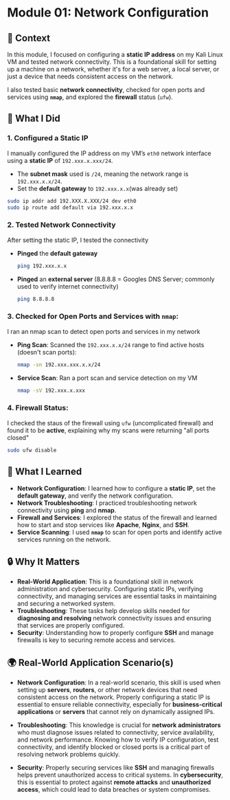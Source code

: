 # Module 01: Network Configuration

## 🧩 Context
In this module, I focused on configuring a **static IP address** on my Kali Linux VM and tested network connectivity. This is a foundational skill for setting up a machine on a network, whether it's for a web server, a local server, or just a device that needs consistent access on the network.

I also tested basic **network connectivity**, checked for open ports and services using **`nmap`**, and explored the **firewall** status (`ufw`).

## 🔧 What I Did

### 1. **Configured a Static IP**
I manually configured the IP address on my VM’s `eth0` network interface using a **static IP** of `192.xxx.x.xxx/24`.

- The **subnet mask** used is `/24`, meaning the network range is `192.xxx.x.x/24`.
- Set the **default gateway** to `192.xxx.x.x`(was already set)

```bash
sudo ip addr add 192.XXX.X.XXX/24 dev eth0
sudo ip route add default via 192.xxx.x.x
```
### 2. **Tested Network Connectivity**
After setting the static IP, I tested the connectivity

- **Pinged** the **default gateway**
  ```bash
  ping 192.xxx.x.x
  ```
- **Pinged** an **external server** (8.8.8.8 = Googles DNS Server; commonly used to verify internet connectivity)
  ```bash
  ping 8.8.8.8
  ```

### 3. **Checked for Open Ports and Services with `nmap`**:
I ran an nmap scan to detect open ports and services in my network

- **Ping Scan**: Scanned the `192.xxx.x.x/24` range to find active hosts (doesn't scan ports):
  ```bash
  nmap -sn 192.xxx.xxx.x.x/24
  ```
- **Service Scan**: Ran a port scan and service detection on my VM
  ```bash
  nmap -sV 192.xxx.x.xxx
  ```

### 4. **Firewall Status**:
I checked the staus of the firewall using `ufw` (uncomplicated firewall) and found it to be **active**, explaining why my scans were returning "all ports closed"
```bash
sudo ufw disable
```

## 🧠 What I Learned
- **Network Configuration**: I learned how to configure a **static IP**, set the **default gateway**, and verify the network configuration.
- **Network Troubleshooting**: I practiced troubleshooting network connectivity using **ping** and **nmap**.
- **Firewall and Services**: I explored the status of the firewall and learned how to start and stop services like **Apache**, **Nginx**, and **SSH**.
- **Service Scanning**: I used **`nmap`** to scan for open ports and identify active services running on the network.


## 🔒 Why It Matters
- **Real-World Application**: This is a foundational skill in network administration and cybersecurity. Configuring static IPs, verifying connectivity, and managing services are essential tasks in maintaining and securing a networked system.
- **Troubleshooting**: These tasks help develop skills needed for **diagnosing and resolving** network connectivity issues and ensuring that services are properly configured.
- **Security**: Understanding how to properly configure **SSH** and manage firewalls is key to securing remote access and services.


## 🌍 Real-World Application Scenario(s)
- **Network Configuration**: In a real-world scenario, this skill is used when setting up **servers**, **routers**, or other network devices that need consistent access on the network. Properly configuring a static IP is essential to ensure reliable connectivity, especially for **business-critical applications** or **servers** that cannot rely on dynamically assigned IPs.
  
- **Troubleshooting**: This knowledge is crucial for **network administrators** who must diagnose issues related to connectivity, service availability, and network performance. Knowing how to verify IP configuration, test connectivity, and identify blocked or closed ports is a critical part of resolving network problems quickly.

- **Security**: Properly securing services like **SSH** and managing firewalls helps prevent unauthorized access to critical systems. In **cybersecurity**, this is essential to protect against **remote attacks** and **unauthorized access**, which could lead to data breaches or system compromises.

